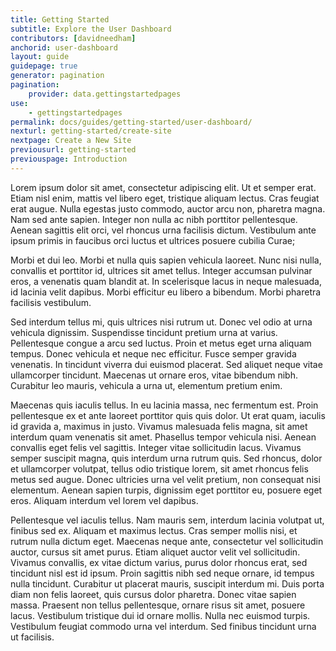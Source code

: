 ```yaml
---
title: Getting Started
subtitle: Explore the User Dashboard
contributors: [davidneedham]
anchorid: user-dashboard
layout: guide
guidepage: true
generator: pagination
pagination:
    provider: data.gettingstartedpages
use:
    - gettingstartedpages
permalink: docs/guides/getting-started/user-dashboard/
nexturl: getting-started/create-site
nextpage: Create a New Site
previousurl: getting-started
previouspage: Introduction
---
```

Lorem ipsum dolor sit amet, consectetur adipiscing elit. Ut et semper erat. Etiam nisl enim, mattis vel libero eget, tristique aliquam lectus. Cras feugiat erat augue. Nulla egestas justo commodo, auctor arcu non, pharetra magna. Nam sed ante sapien. Integer non nulla ac nibh porttitor pellentesque. Aenean sagittis elit orci, vel rhoncus urna facilisis dictum. Vestibulum ante ipsum primis in faucibus orci luctus et ultrices posuere cubilia Curae;

Morbi et dui leo. Morbi et nulla quis sapien vehicula laoreet. Nunc nisi nulla, convallis et porttitor id, ultrices sit amet tellus. Integer accumsan pulvinar eros, a venenatis quam blandit at. In scelerisque lacus in neque malesuada, id lacinia velit dapibus. Morbi efficitur eu libero a bibendum. Morbi pharetra facilisis vestibulum.

Sed interdum tellus mi, quis ultrices nisi rutrum ut. Donec vel odio at urna vehicula dignissim. Suspendisse tincidunt pretium urna at varius. Pellentesque congue a arcu sed luctus. Proin et metus eget urna aliquam tempus. Donec vehicula et neque nec efficitur. Fusce semper gravida venenatis. In tincidunt viverra dui euismod placerat. Sed aliquet neque vitae ullamcorper tincidunt. Maecenas ut ornare eros, vitae bibendum nibh. Curabitur leo mauris, vehicula a urna ut, elementum pretium enim.

Maecenas quis iaculis tellus. In eu lacinia massa, nec fermentum est. Proin pellentesque ex et ante laoreet porttitor quis quis dolor. Ut erat quam, iaculis id gravida a, maximus in justo. Vivamus malesuada felis magna, sit amet interdum quam venenatis sit amet. Phasellus tempor vehicula nisi. Aenean convallis eget felis vel sagittis. Integer vitae sollicitudin lacus. Vivamus semper suscipit magna, quis interdum urna rutrum quis. Sed rhoncus, dolor et ullamcorper volutpat, tellus odio tristique lorem, sit amet rhoncus felis metus sed augue. Donec ultricies urna vel velit pretium, non consequat nisi elementum. Aenean sapien turpis, dignissim eget porttitor eu, posuere eget eros. Aliquam interdum vel lorem vel dapibus.

Pellentesque vel iaculis tellus. Nam mauris sem, interdum lacinia volutpat ut, finibus sed ex. Aliquam et maximus lectus. Cras semper mollis nisi, et rutrum nulla dictum eget. Maecenas neque ante, consectetur vel sollicitudin auctor, cursus sit amet purus. Etiam aliquet auctor velit vel sollicitudin. Vivamus convallis, ex vitae dictum varius, purus dolor rhoncus erat, sed tincidunt nisl est id ipsum. Proin sagittis nibh sed neque ornare, id tempus nulla tincidunt. Curabitur ut placerat mauris, suscipit interdum mi. Duis porta diam non felis laoreet, quis cursus dolor pharetra. Donec vitae sapien massa. Praesent non tellus pellentesque, ornare risus sit amet, posuere lacus. Vestibulum tristique dui id ornare mollis. Nulla nec euismod turpis. Vestibulum feugiat commodo urna vel interdum. Sed finibus tincidunt urna ut facilisis.
